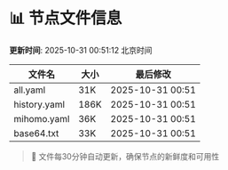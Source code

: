 # 📊 节点文件信息

**更新时间**: 2025-10-31 00:51:12 北京时间

| 文件名 | 大小 | 最后修改 |
|--------|------|----------|
| all.yaml | 31K | 2025-10-31 00:51 |
| history.yaml | 186K | 2025-10-31 00:51 |
| mihomo.yaml | 36K | 2025-10-31 00:51 |
| base64.txt | 33K | 2025-10-31 00:51 |

> 🔄 文件每30分钟自动更新，确保节点的新鲜度和可用性
